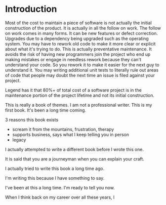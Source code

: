 # Introduction

Most of the cost to maintain a piece of software is not actually the initial construction of the product.  It is actually in all the follow on work.  The follow on work comes in many forms.  It can be new features or defect correction.  Upgrades due to a dependency being upgraded such as the operating system.  You may have to rework old code to make it more clear or explicit about what it's trying to do.  This is actually preventative maintenance. It avoids the risk of having new programmers join the project who end up making mistakes or engage in needless rework because they can't understand your code.  So you rework it to make it easier for the next guy to understand it.  You may writing additional unit tests to literally rule out areas of code that people may doubt the next time an issue is filed against your project.  

Legend has it that 80%+ of total cost of a software project is in the maintenance portion of the project lifetime and not its initial construction.  

This is really a book of themes.  I am not a professional writer.  This is my first book.  It's been a long time coming.

3 reasons this book exists
- scream it from the mountains, frustration, therapy
- supports business, says what I keep telling you in person
- legacy

I actually attempted to write a different book before I wrote this one.  

It is said that you are a journeyman when you can explain your craft.  

I actually tried to write this book a long time ago. 

I'm writing this because I have something to say.  

I've been at this a long time.  I'm ready to tell you now.

When I think back on my career over all these years, I 